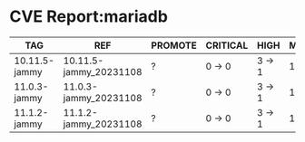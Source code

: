 # CVE Report:mariadb
|      TAG      |          REF           | PROMOTE | CRITICAL |  HIGH  |  MEDIUM  |   LOW    | UNKNOWN |
|---------------|------------------------|---------|----------|--------|----------|----------|---------|
| 10.11.5-jammy | 10.11.5-jammy_20231108 | ?       | 0 -> 0   | 3 -> 1 | 14 -> 13 | 33 -> 30 | 0 -> 0  |
| 11.0.3-jammy  | 11.0.3-jammy_20231108  | ?       | 0 -> 0   | 3 -> 1 | 14 -> 13 | 33 -> 30 | 0 -> 0  |
| 11.1.2-jammy  | 11.1.2-jammy_20231108  | ?       | 0 -> 0   | 3 -> 1 | 14 -> 13 | 33 -> 30 | 0 -> 0  |
